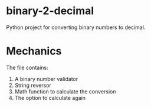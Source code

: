 # binary-2-decimal
Python project for converting binary numbers to decimal.

# Mechanics
The file contains:
1. A binary number validator
2. String reversor
3. Math function to calculate the conversion
4. The option to calculate again
